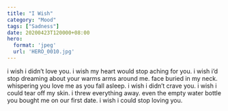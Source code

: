 ```yaml
---
title: "I Wish"
category: "Mood"
tags: ["Sadness"]
date: 20200423T120000+08:00
hero:
  format: 'jpeg'
  url: 'HERO_0010.jpg'
---
```

i wish i didn’t love you. i wish my heart would stop aching for you. i wish i’d stop dreaming about your warms arms around me. face buried in my neck. whispering you love me as you fall asleep.
i wish i didn’t crave you. i wish i could tear off my skin. i threw everything away. even the empty water bottle you bought me on our first date. i wish i could stop loving you.
